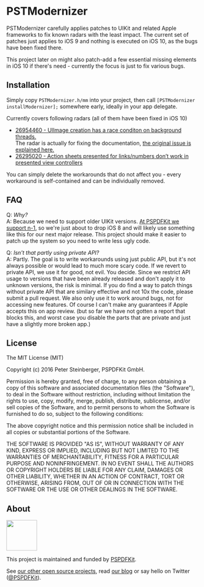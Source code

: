 # PSTModernizer

PSTModernizer carefully applies patches to UIKit and related Apple frameworks to fix known radars with the least impact.
The current set of patches just applies to iOS 9 and nothing is executed on iOS 10, as the bugs have been fixed there.

This project later on might also patch-add a few essential missing elements in iOS 10 if there's need - currently the focus is just to fix various bugs.

## Installation

Simply copy `PSTModernizer.h/mm` into your project, then call `[PSTModernizer installModernizer];` somewhere early, ideally in your app delegate.

Currently covers following radars (all of them have been fixed in iOS 10)

* [26954460 - UIImage creation has a race conditon on background threads.](https://openradar.appspot.com/26954460)<br>
  The radar is actually for fixing the documentation, [the original issue is explained here.](https://pspdfkit.com/blog/2016/investigating-thread-saftey-of-UIImage/)
* [26295020 - Action sheets presented for links/numbers don’t work in presented view controllers](https://openradar.appspot.com/26295020)

You can simply delete the workarounds that do not affect you - every workaround is self-contained and can be individually removed.

## FAQ

Q: *Why?*<br>
A: Because we need to support older UIKit versions. [At PSPDFKit we support n-1](https://pspdfkit.com/guides/ios/current/announcements/version-support/), so we're just about to drop iOS 8 and will likely use something like this for our next major release. This project should make it easier to patch up the system so you need to write less ugly code.

Q: *Isn't that partly using private API?*<br>
A: Partly. The goal is to write workarounds using just public API, but it's not always possible or would lead to much more scary code. If we revert to private API, we use it for good, not evil. You decide. Since we restrict API usage to versions that have been already released and don't apply it to unknown versions, the risk is minimal. If you do find a way to patch things without private API that are similary effective and not 10x the code, please submit a pull request. We also only use it to work around bugs, not for accessing new features. Of course I can't make any guarantees if Apple accepts this on app review. (but so far we have not gotten a report that blocks this, and worst case you disable the parts that are private and just have a slightly more broken app.) 

## License

The MIT License (MIT)

Copyright (c) 2016 Peter Steinberger, PSPDFKit GmbH.

Permission is hereby granted, free of charge, to any person obtaining a copy
of this software and associated documentation files (the "Software"), to deal
in the Software without restriction, including without limitation the rights
to use, copy, modify, merge, publish, distribute, sublicense, and/or sell
copies of the Software, and to permit persons to whom the Software is
furnished to do so, subject to the following conditions:

The above copyright notice and this permission notice shall be included in all
copies or substantial portions of the Software.

THE SOFTWARE IS PROVIDED "AS IS", WITHOUT WARRANTY OF ANY KIND, EXPRESS OR
IMPLIED, INCLUDING BUT NOT LIMITED TO THE WARRANTIES OF MERCHANTABILITY,
FITNESS FOR A PARTICULAR PURPOSE AND NONINFRINGEMENT. IN NO EVENT SHALL THE
AUTHORS OR COPYRIGHT HOLDERS BE LIABLE FOR ANY CLAIM, DAMAGES OR OTHER
LIABILITY, WHETHER IN AN ACTION OF CONTRACT, TORT OR OTHERWISE, ARISING FROM,
OUT OF OR IN CONNECTION WITH THE SOFTWARE OR THE USE OR OTHER DEALINGS IN THE
SOFTWARE.

## About

<a href="https://pspdfkit.com/">
  <img src="https://avatars2.githubusercontent.com/u/1527679?v=3&s=200" height="80" />
</a>

This project is maintained and funded by [PSPDFKit](https://pspdfkit.com/).

See [our other open source projects](https://github.com/PSPDFKit-labs), read [our blog](https://pspdfkit.com/blog/) or say hello on Twitter ([@PSPDFKit](https://twitter.com/pspdfkit)).
